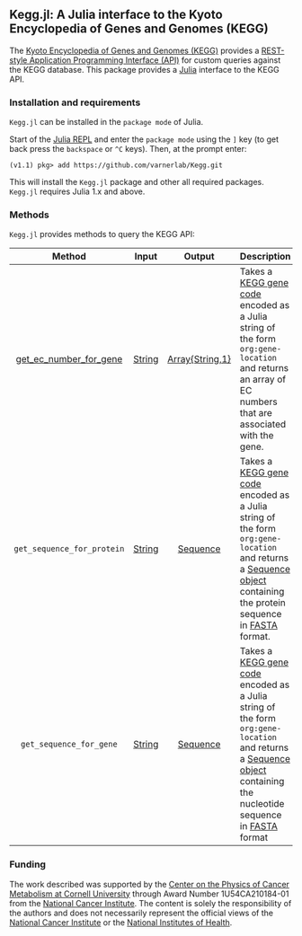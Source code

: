 ## Kegg.jl: A Julia interface to the Kyoto Encyclopedia of Genes and Genomes (KEGG)
The [Kyoto Encyclopedia of Genes and Genomes (KEGG)](https://www.kegg.jp/kegg/kegg1.html)
provides a [REST-style Application Programming Interface (API)](https://www.kegg.jp/kegg/rest/keggapi.html)
for custom queries against the KEGG database. This package provides a [Julia](https://julialang.org) interface to the
KEGG API.

### Installation and requirements
``Kegg.jl`` can be installed in the ``package mode`` of Julia.

Start of the [Julia REPL](https://docs.julialang.org/en/v1/stdlib/REPL/index.html) and enter the ``package mode`` using the ``]`` key (to get back press the ``backspace`` or ``^C`` keys). Then, at the prompt enter:

    (v1.1) pkg> add https://github.com/varnerlab/Kegg.git

This will install the `Kegg.jl` package and other all required packages.
``Kegg.jl`` requires Julia 1.x and above.

### Methods
``Kegg.jl`` provides methods to query the KEGG API:

| Method | Input | Output | Description |
| :------: | ----- | :------: | ----------- |
[get_ec_number_for_gene](https://github.com/varnerlab/Kegg/blob/master/src/Reactions.jl) | [String](https://docs.julialang.org/en/v1/manual/strings/index.html) | [Array{String,1}](https://docs.julialang.org/en/v1/base/arrays/index.html) | Takes a [KEGG gene code](https://www.genome.jp/kegg/genes.html) encoded as a Julia string of the form ``org:gene-location`` and returns an array of EC numbers that are associated with the gene.
``get_sequence_for_protein`` | [String](https://docs.julialang.org/en/v1/manual/strings/index.html) | [Sequence](https://github.com/varnerlab/Kegg/blob/master/src/Types.jl) | Takes a [KEGG gene code](https://www.genome.jp/kegg/genes.html) encoded as a Julia string of the form ``org:gene-location`` and returns a [Sequence object](https://github.com/varnerlab/Kegg/blob/master/src/Types.jl) containing the protein sequence in [FASTA](https://en.wikipedia.org/wiki/FASTA_format) format.
``get_sequence_for_gene`` | [String](https://docs.julialang.org/en/v1/manual/strings/index.html) | [Sequence](https://github.com/varnerlab/Kegg/blob/master/src/Types.jl) | Takes a [KEGG gene code](https://www.genome.jp/kegg/genes.html) encoded as a Julia string of the form ``org:gene-location`` and returns a [Sequence object](https://github.com/varnerlab/Kegg/blob/master/src/Types.jl) containing the nucleotide sequence in [FASTA](https://en.wikipedia.org/wiki/FASTA_format) format

### Funding
The work described was supported by the [Center on the Physics of Cancer Metabolism at Cornell University](https://psoc.engineering.cornell.edu) through Award Number 1U54CA210184-01 from the [National Cancer Institute](https://www.cancer.gov). The content is solely the responsibility of the authors and does not necessarily
represent the official views of the [National Cancer Institute](https://www.cancer.gov) or the [National Institutes of Health](https://www.nih.gov).
